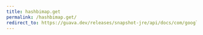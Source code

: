 ```yaml
---
title: hashbimap.get
permalink: /hashbimap.get/
redirect_to: https://guava.dev/releases/snapshot-jre/api/docs/com/google/common/collect/HashBiMap.html#get-java.lang.Object-
---
```

